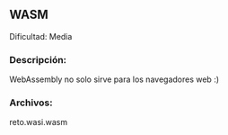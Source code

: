## WASM

Dificultad: Media

### Descripción:
WebAssembly no solo sirve para los navegadores web :)

### Archivos: 
reto.wasi.wasm
